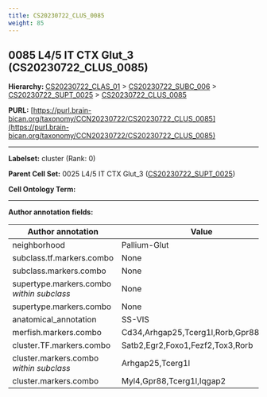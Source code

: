 ```yaml
---
title: CS20230722_CLUS_0085
weight: 85
---
```

## 0085 L4/5 IT CTX Glut_3 (CS20230722_CLUS_0085)
<b>Hierarchy: </b>
[CS20230722_CLAS_01](../CS20230722_CLAS_01) >
[CS20230722_SUBC_006](../CS20230722_SUBC_006) >
[CS20230722_SUPT_0025](../CS20230722_SUPT_0025) >
[CS20230722_CLUS_0085](../CS20230722_CLUS_0085)

**PURL:** [https://purl.brain-bican.org/taxonomy/CCN20230722/CS20230722_CLUS_0085](https://purl.brain-bican.org/taxonomy/CCN20230722/CS20230722_CLUS_0085)

---


**Labelset:** cluster (Rank: 0)

**Parent Cell Set:** 0025 L4/5 IT CTX Glut_3 ([CS20230722_SUPT_0025](../CS20230722_SUPT_0025))



**Cell Ontology Term:** 

[MARKER GENES.]: #


---

[TRANSFERRED ANNOTATIONS.]: #


[AUTHOR ANNOTATION FIELDS.]: #


**Author annotation fields:**

| Author annotation | Value |
|-------------------|-------|
|neighborhood|Pallium-Glut|
|subclass.tf.markers.combo|None|
|subclass.markers.combo|None|
|supertype.markers.combo _within subclass_|None|
|supertype.markers.combo|None|
|anatomical_annotation|SS-VIS|
|merfish.markers.combo|Cd34,Arhgap25,Tcerg1l,Rorb,Gpr88,Whrn|
|cluster.TF.markers.combo|Satb2,Egr2,Foxo1,Fezf2,Tox3,Rorb|
|cluster.markers.combo _within subclass_|Arhgap25,Tcerg1l|
|cluster.markers.combo|Myl4,Gpr88,Tcerg1l,Iqgap2|
